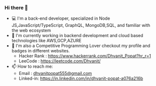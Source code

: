 ### Hi there 👋

- 💻 I'm a back-end developer, specialized in Node JS,JavaScript/TypeScript, GraphQL, MongoDB,SQL, and familiar with the web ecosystem
- 🌱 I'm currently working in backend development and cloud based technologies like AWS,GCP,AZURE
- 🥷 I'm also a Competitive Programming Lover checkout my profile and badges in different websites. 
  * Hacker Rank : https://www.hackerrank.com/Dhvanit_Popat?hr_r=1 
  * LeeCode : https://leetcode.com/Dhvanit/
- 📫 How to reach me: 
     * Email : dhvanitpopat555@gmail.com 
     * Linked-in: https://in.linkedin.com/in/dhvanit-popat-a076a216b

